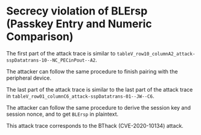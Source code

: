 # Secrecy violation of BLErsp (Passkey Entry and Numeric Comparison)

The first part of the attack trace is similar to `tableV_row10_columnA2_attack-sspDatatrans-10--NC_PECinPout--A2`.

The attacker can follow the same procedure to finish pairing with the peripheral device.

The last part of the attack trace is similar to the last part of the attack trace in `tableV_row01_columnC6_attack-sspDatatrans-01--JW--C6`.

The attacker can follow the same procedure to derive the session key and session nonce, and to get `BLErsp` in plaintext.

This attack trace corresponds to the BThack (CVE-2020-10134) attack.